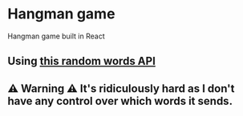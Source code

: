 # Hangman game
Hangman game built in React

## Using [this random words API](https://random-words-api.vercel.app)

## **⚠️ Warning ⚠️** It's ridiculously hard as I don't have any control over which words it sends.